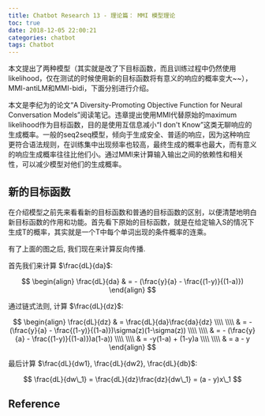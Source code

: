 ```yaml
---
title: Chatbot Research 13 - 理论篇： MMI 模型理论
toc: true
date: 2018-12-05 22:00:21
categories: chatbot
tags: Chatbot
---
```


本文提出了两种模型（其实就是改了下目标函数，而且训练过程中仍然使用likelihood，仅在测试的时候使用新的目标函数将有意义的响应的概率变大~~），MMI-antiLM和MMI-bidi，下面分别进行介绍。

<!-- more -->

本文是李纪为的论文“A Diversity-Promoting Objective Function for Neural Conversation Models”阅读笔记。违章提出使用MMI代替原始的maximum likelihood作为目标函数，目的是使用互信息减小“I don't Know”这类无聊响应的生成概率。一般的seq2seq模型，倾向于生成安全、普适的响应，因为这种响应更符合语法规则，在训练集中出现频率也较高，最终生成的概率也最大，而有意义的响应生成概率往往比他们小。通过MMI来计算输入输出之间的依赖性和相关性，可以减少模型对他们的生成概率。

## 新的目标函数

在介绍模型之前先来看看新的目标函数和普通的目标函数的区别，以便清楚地明白新目标函数的作用和功能。首先看下原始的目标函数，就是在给定输入S的情况下生成T的概率，其实就是一个T中每个单词出现的条件概率的连乘。

有了上面的图之后, 我们现在来计算反向传播.

首先我们来计算 $\frac{dL}{da}$:

$$
\begin{align} \frac{dL}{da} & = - (\frac{y}{a} - \frac{(1-y)}{(1-a)}) \end{align}
$$

通过链式法则, 计算 $\frac{dL}{dz}$:

$$
\begin{align} \frac{dL}{dz} & = \frac{dL}{da}\frac{da}{dz} \\\\ \\\\ & = - (\frac{y}{a} - \frac{(1-y)}{(1-a)})\sigma(z)(1-\sigma(z)) \\\\ \\\\ & = - (\frac{y}{a} - \frac{(1-y)}{(1-a)})a(1-a)) \\\\ \\\\ & = -y(1-a) + (1-y)a \\\\ \\\\ & = a - y \end{align}
$$

最后计算 $\frac{dL}{dw1}, \frac{dL}{dw2}, \frac{dL}{db}$:

$$
\frac{dL}{dw\_1} = \frac{dL}{dz}\frac{dz}{dw\_1} = (a - y)x\_1
$$

## Reference



